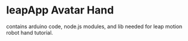 # leapApp Avatar Hand
contains arduino code, node.js modules, and lib needed for leap motion robot hand tutorial.

